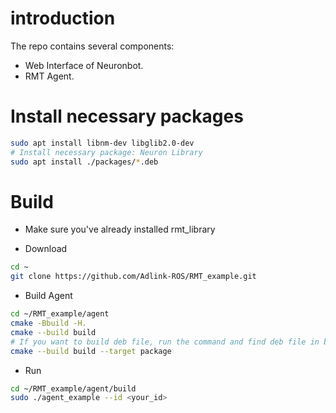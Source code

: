 # introduction

The repo contains several components:

* Web Interface of Neuronbot.
* RMT Agent.

# Install necessary packages

```bash
sudo apt install libnm-dev libglib2.0-dev
# Install necessary package: Neuron Library
sudo apt install ./packages/*.deb
```

# Build

* Make sure you've already installed rmt_library

* Download

```bash
cd ~
git clone https://github.com/Adlink-ROS/RMT_example.git
```

* Build Agent

```bash
cd ~/RMT_example/agent
cmake -Bbuild -H.
cmake --build build
# If you want to build deb file, run the command and find deb file in build folder
cmake --build build --target package
```

* Run

```bash
cd ~/RMT_example/agent/build
sudo ./agent_example --id <your_id>
```
